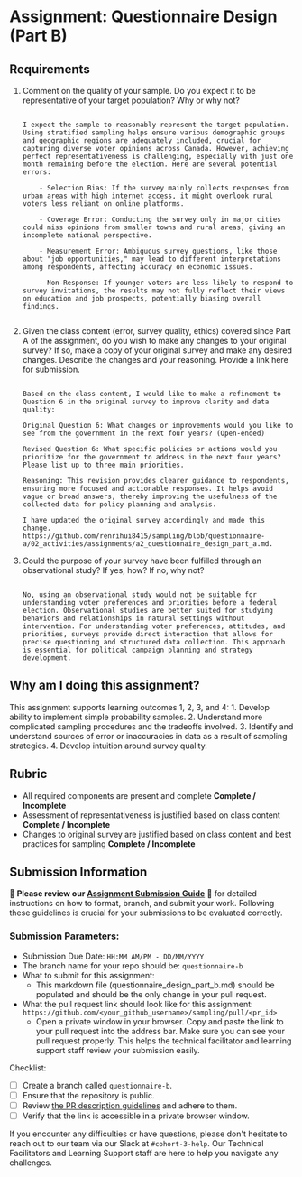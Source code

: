 # Assignment: Questionnaire Design (Part B)

## Requirements
1. Comment on the quality of your sample. Do you expect it to be representative of your target population? Why or why not?

    ```

    I expect the sample to reasonably represent the target population. Using stratified sampling helps ensure various demographic groups and geographic regions are adequately included, crucial for capturing diverse voter opinions across Canada. However, achieving perfect representativeness is challenging, especially with just one month remaining before the election. Here are several potential errors:

        - Selection Bias: If the survey mainly collects responses from urban areas with high internet access, it might overlook rural voters less reliant on online platforms.

        - Coverage Error: Conducting the survey only in major cities could miss opinions from smaller towns and rural areas, giving an incomplete national perspective.

        - Measurement Error: Ambiguous survey questions, like those about "job opportunities," may lead to different interpretations among respondents, affecting accuracy on economic issues.

        - Non-Response: If younger voters are less likely to respond to survey invitations, the results may not fully reflect their views on education and job prospects, potentially biasing overall findings.
        
    ```

2. Given the class content (error, survey quality, ethics) covered since Part A of the assignment, do you wish to make any changes to your original survey? If so, make a copy of your original survey and make any desired changes. Describe the changes and your reasoning. Provide a link here for submission.

    ```
    
    Based on the class content, I would like to make a refinement to Question 6 in the original survey to improve clarity and data quality:

    Original Question 6: What changes or improvements would you like to see from the government in the next four years? (Open-ended)

    Revised Question 6: What specific policies or actions would you prioritize for the government to address in the next four years? Please list up to three main priorities.

    Reasoning: This revision provides clearer guidance to respondents, ensuring more focused and actionable responses. It helps avoid vague or broad answers, thereby improving the usefulness of the collected data for policy planning and analysis.

    I have updated the original survey accordingly and made this change. https://github.com/renrihui8415/sampling/blob/questionnaire-a/02_activities/assignments/a2_questionnaire_design_part_a.md.

    ```

3. Could the purpose of your survey have been fulfilled through an observational study? If yes, how? If no, why not?

    ```
    
    No, using an observational study would not be suitable for understanding voter preferences and priorities before a federal election. Observational studies are better suited for studying behaviors and relationships in natural settings without intervention. For understanding voter preferences, attitudes, and priorities, surveys provide direct interaction that allows for precise questioning and structured data collection. This approach is essential for political campaign planning and strategy development.

    ```

## Why am I doing this assignment?

This assignment supports learning outcomes 1, 2, 3, and 4:
	1.	Develop ability to implement simple probability samples.
	2.	Understand more complicated sampling procedures and the tradeoffs involved.
	3.	Identify and understand sources of error or inaccuracies in data as a result of sampling strategies.
	4.	Develop intuition around survey quality.

## Rubric

-	All required components are present and complete **Complete / Incomplete**
-	Assessment of representativeness is justified based on class content **Complete / Incomplete**
-	Changes to original survey are justified based on class content and best practices for sampling **Complete / Incomplete**

## Submission Information

🚨 **Please review our [Assignment Submission Guide](https://github.com/UofT-DSI/onboarding/blob/main/onboarding_documents/submissions.md)** 🚨 for detailed instructions on how to format, branch, and submit your work. Following these guidelines is crucial for your submissions to be evaluated correctly.

### Submission Parameters:
* Submission Due Date: `HH:MM AM/PM - DD/MM/YYYY`
* The branch name for your repo should be: `questionnaire-b`
* What to submit for this assignment:
    * This markdown file (questionnaire_design_part_b.md) should be populated and should be the only change in your pull request.
* What the pull request link should look like for this assignment: `https://github.com/<your_github_username>/sampling/pull/<pr_id>`
    * Open a private window in your browser. Copy and paste the link to your pull request into the address bar. Make sure you can see your pull request properly. This helps the technical facilitator and learning support staff review your submission easily.

Checklist:
- [ ] Create a branch called `questionnaire-b`.
- [ ] Ensure that the repository is public.
- [ ] Review [the PR description guidelines](https://github.com/UofT-DSI/onboarding/blob/main/onboarding_documents/submissions.md#guidelines-for-pull-request-descriptions) and adhere to them.
- [ ] Verify that the link is accessible in a private browser window.

If you encounter any difficulties or have questions, please don't hesitate to reach out to our team via our Slack at `#cohort-3-help`. Our Technical Facilitators and Learning Support staff are here to help you navigate any challenges.
